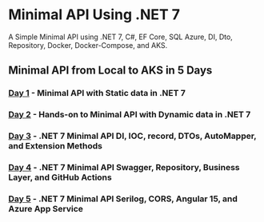 # Minimal API Using .NET 7

A Simple Minimal API using .NET 7, C#, EF Core, SQL Azure, DI, Dto, Repository, Docker, Docker-Compose, and AKS.

## Minimal API from Local to AKS in 5 Days

### [Day 1](./Documentation/Day1.md) - Minimal API with Static data in .NET 7

### [Day 2](./Documentation/Day2.md) - Hands-on to Minimal API with Dynamic data in .NET 7

### [Day 3](./Documentation/Day3.md) - .NET 7 Minimal API DI, IOC, record, DTOs, AutoMapper, and Extension Methods

### [Day 4](./Documentation/Day4.md) - .NET 7 Minimal API Swagger, Repository, Business Layer, and GitHub Actions

### [Day 5](./Documentation/Day5.md) - .NET 7 Minimal API Serilog, CORS, Angular 15, and Azure App Service  
